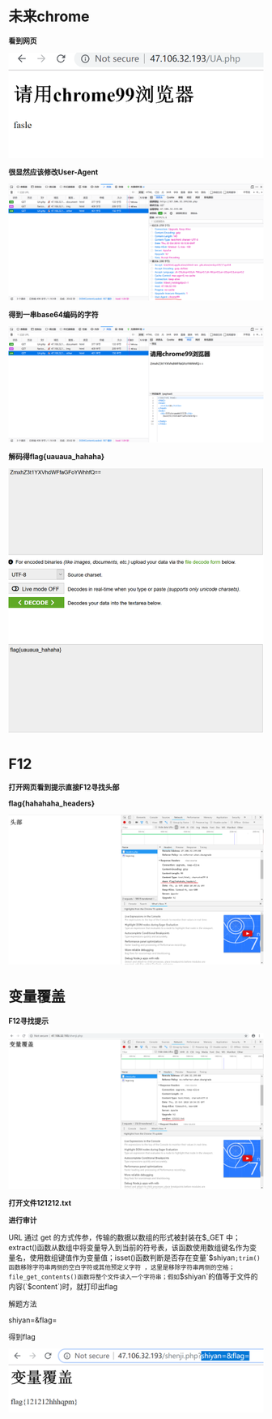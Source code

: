 # 未来chrome

**看到网页**

![Aaron Swartz](https://github.com/0devil/tupian/raw/957947e0fda95584ca3d55110d85a842b3c449ab/chrome99.png)

**很显然应该修改User-Agent**

  ![Aaron Swartz](https://github.com/0devil/tupian/raw/master/chrome992.png)





**得到一串base64编码的字符**

![3](https://github.com/0devil/tupian/raw/master/chrome993.png)

**解码得flag{uauaua_hahaha}**

![2](https://github.com/0devil/tupian/raw/master/chrome994.png)

# F12

**打开网页看到提示直接F12寻找头部**

**flag{hahahaha_headers}**

![3](https://github.com/0devil/tupian/raw/master/f121.png)

# 变量覆盖

**F12寻找提示**

![5](https://github.com/0devil/tupian/raw/master/bian1.png)

**打开文件121212.txt**



**进行审计**

URL 通过 get 的方式传参，传输的数据以数组的形式被封装在$_GET 中；extract()函数从数组中将变量导入到当前的符号表，该函数使用数组键名作为变量名，使用数组键值作为变量值；isset()函数判断是否存在变量`$shiyan`;trim()函数移除字符串两侧的空白字符或其他预定义字符 ，这里是移除字符串两侧的空格；file_get_contents()函数将整个文件读入一个字符串；假如`$shiyan`的值等于文件的内容(`$content`)时，就打印出flag

解题方法

shiyan=&flag=

得到flag

![0](https://github.com/0devil/tupian/raw/master/bian30.png)


